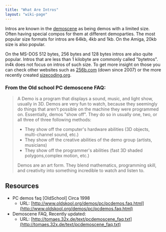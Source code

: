 ```yaml
---
title: "What Are Intros"
layout: "wiki-page"
---
```


Intros are known in the [demoscene](https://en.wikipedia.org/wiki/Demoscene) as being demos with a limited size. Often having special compos for them at different demoparties. The most popular size formats for intros are 64kb, 4kb and 1kb. On the Amiga, 20kb size is also popular.

On the MS-DOS 512 bytes, 256 bytes and 128 bytes intros are also quite popular. Intros that are less than 1 kilobyte are commonly called "bytetros". in4k does not focus on intros of such size. To get more insight on those you can check other websites such as [256b.com](https://web.archive.org/web/20071006061206/http://www.256b.com/home.php) (down since 2007) or the more recently created  [sizecoding.org](http://www.sizecoding.org/).

### From the Old school PC demoscene FAQ:

> A Demo is a program that displays a sound, music, and light show, usually in 3D. Demos are very fun to watch, because they seemingly do things that aren't possible on the machine they were programmed on.
> Essentially, demos "show off". They do so in usually one, two, or all three of three following methods:
>
> * They show off the computer's hardware abilities (3D objects, multi-channel sound, etc.)
> * They show off the creative abilities of the demo group (artists, musicians)
> * They show off the programmer's abilities (fast 3D shaded polygons,complex motion, etc.)
>
> Demos are an art form. They blend mathematics, programming skill, and creativity into something incredible to watch and listen to.

## Resources
* PC demos faq [OldSchool] Circa 1998
    * URL: [http://www.oldskool.org/demos/pc/pcdemos.faq.html](http://www.oldskool.org/demos/pc/pcdemos.faq.html)
* Demoscene FAQ, Recently updated:
    * URL: [http://tomaes.32x.de/text/pcdemoscene_faq.txt](http://tomaes.32x.de/text/pcdemoscene_faq.txt)
